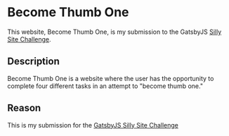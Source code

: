 # Become Thumb One

This website, Become Thumb One, is my submission to the GatsbyJS [Silly Site Challenge](https://www.gatsbyjs.com/silly-site-challenge/).

## Description
Become Thumb One is a website where the user has the opportunity to complete four different tasks in an attempt to "become thumb one."

## Reason
This is my submission for the [GatsbyJS Silly Site Challenge](https://www.gatsbyjs.com/silly-site-challenge/)
